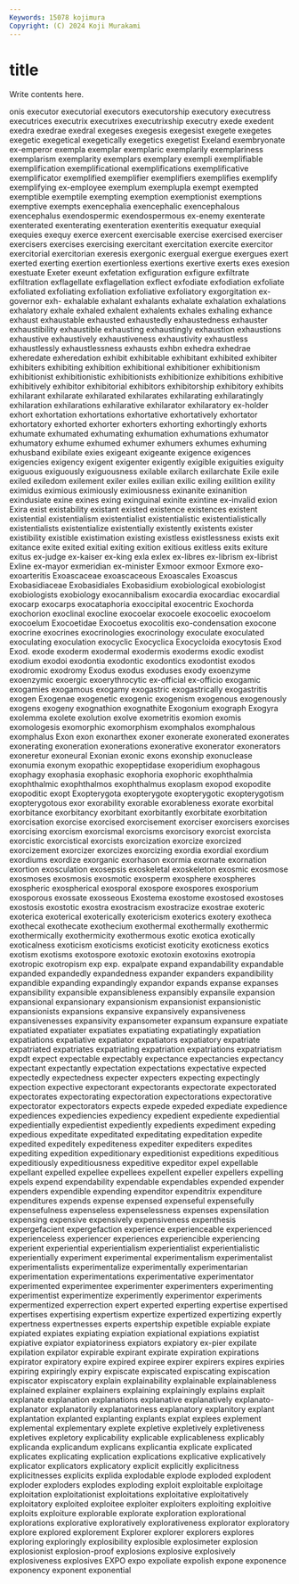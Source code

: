 ```yaml
---
Keywords: 15078 kojimura
Copyright: (C) 2024 Koji Murakami
---
```


# title

Write contents here.



onis executor executorial executors executorship executory executress executrices
executrix executrixes executrixship executry exede exedent exedra exedrae exedral exegeses
exegesis exegesist exegete exegetes exegetic exegetical exegetically exegetics exegetist Exeland
exembryonate ex-emperor exempla exemplar exemplaric exemplarily exemplariness exemplarism exemplarity exemplars
exemplary exempli exemplifiable exemplification exemplificational exemplifications exemplificative exemplificator exemplified exemplifier
exemplifiers exemplifies exemplify exemplifying ex-employee exemplum exemplupla exempt exempted exemptible
exemptile exempting exemption exemptionist exemptions exemptive exempts exencephalia exencephalic exencephalous
exencephalus exendospermic exendospermous ex-enemy exenterate exenterated exenterating exenteration exenteritis exequatur
exequial exequies exequy exerce exercent exercisable exercise exercised exerciser exercisers
exercises exercising exercitant exercitation exercite exercitor exercitorial exercitorian exeresis exergonic
exergual exergue exergues exert exerted exerting exertion exertionless exertions exertive
exerts exes exesion exestuate Exeter exeunt exfetation exfiguration exfigure exfiltrate
exfiltration exflagellate exflagellation exflect exfodiate exfodiation exfoliate exfoliated exfoliating exfoliation
exfoliative exfoliatory exgorgitation ex-governor exh- exhalable exhalant exhalants exhalate exhalation
exhalations exhalatory exhale exhaled exhalent exhalents exhales exhaling exhance exhaust
exhaustable exhausted exhaustedly exhaustedness exhauster exhaustibility exhaustible exhausting exhaustingly exhaustion
exhaustions exhaustive exhaustively exhaustiveness exhaustivity exhaustless exhaustlessly exhaustlessness exhausts exhbn
exhedra exhedrae exheredate exheredation exhibit exhibitable exhibitant exhibited exhibiter exhibiters
exhibiting exhibition exhibitional exhibitioner exhibitionism exhibitionist exhibitionistic exhibitionists exhibitionize exhibitions
exhibitive exhibitively exhibitor exhibitorial exhibitors exhibitorship exhibitory exhibits exhilarant exhilarate
exhilarated exhilarates exhilarating exhilaratingly exhilaration exhilarations exhilarative exhilarator exhilaratory ex-holder
exhort exhortation exhortations exhortative exhortatively exhortator exhortatory exhorted exhorter exhorters
exhorting exhortingly exhorts exhumate exhumated exhumating exhumation exhumations exhumator exhumatory
exhume exhumed exhumer exhumers exhumes exhuming exhusband exibilate exies exigeant
exigeante exigence exigences exigencies exigency exigent exigenter exigently exigible exiguities
exiguity exiguous exiguously exiguousness exilable exilarch exilarchate Exile exile exiled
exiledom exilement exiler exiles exilian exilic exiling exilition exility eximidus
eximious eximiously eximiousness exinanite exinanition exindusiate exine exines exing exinguinal
exinite exintine ex-invalid exion Exira exist existability existant existed existence
existences existent existential existentialism existentialist existentialistic existentialistically existentialists existentialize existentially
existently existents exister existibility existible existimation existing existless existlessness exists
exit exitance exite exited exitial exiting exition exitious exitless exits
exiture exitus ex-judge ex-kaiser ex-king exla exlex ex-libres ex-librism ex-librist
Exline ex-mayor exmeridian ex-minister Exmoor exmoor Exmore exo- exoarteritis Exoascaceae
exoascaceous Exoascales Exoascus Exobasidiaceae Exobasidiales Exobasidium exobiological exobiologist exobiologists exobiology
exocannibalism exocardia exocardiac exocardial exocarp exocarps exocataphoria exoccipital exocentric Exochorda
exochorion exoclinal exocline exocoelar exocoele exocoelic exocoelom exocoelum Exocoetidae Exocoetus
exocolitis exo-condensation exocone exocrine exocrines exocrinologies exocrinology exoculate exoculated exoculating
exoculation exocyclic Exocyclica Exocycloida exocytosis Exod Exod. exode exoderm exodermal
exodermis exoderms exodic exodist exodium exodoi exodontia exodontic exodontics exodontist
exodos exodromic exodromy Exodus exodus exoduses exody exoenzyme exoenzymic exoergic
exoerythrocytic ex-official ex-officio exogamic exogamies exogamous exogamy exogastric exogastrically exogastritis
exogen Exogenae exogenetic exogenic exogenism exogenous exogenously exogens exogeny exognathion
exognathite Exogonium exograph Exogyra exolemma exolete exolution exolve exometritis exomion
exomis exomologesis exomorphic exomorphism exomphalos exomphalous exomphalus Exon exon exonarthex
exoner exonerate exonerated exonerates exonerating exoneration exonerations exonerative exonerator exonerators
exoneretur exoneural Exonian exonic exons exonship exonuclease exonumia exonym exopathic
exopeptidase exoperidium exophagous exophagy exophasia exophasic exophoria exophoric exophthalmia exophthalmic
exophthalmos exophthalmus exoplasm exopod exopodite exopoditic exopt Exopterygota exopterygote exopterygotic
exopterygotism exopterygotous exor exorability exorable exorableness exorate exorbital exorbitance exorbitancy
exorbitant exorbitantly exorbitate exorbitation exorcisation exorcise exorcised exorcisement exorciser exorcisers
exorcises exorcising exorcism exorcismal exorcisms exorcisory exorcist exorcista exorcistic exorcistical
exorcists exorcization exorcize exorcized exorcizement exorcizer exorcizes exorcizing exordia exordial
exordium exordiums exordize exorganic exorhason exormia exornate exornation exortion exosculation
exosepsis exoskeletal exoskeleton exosmic exosmose exosmoses exosmosis exosmotic exosperm exosphere
exospheres exospheric exospherical exosporal exospore exospores exosporium exosporous exossate exosseous
Exostema exostome exostosed exostoses exostosis exostotic exostra exostracism exostracize exostrae
exoteric exoterica exoterical exoterically exotericism exoterics exotery exotheca exothecal exothecate
exothecium exothermal exothermally exothermic exothermically exothermicity exothermous exotic exotica exotically
exoticalness exoticism exoticisms exoticist exoticity exoticness exotics exotism exotisms exotospore
exotoxic exotoxin exotoxins exotropia exotropic exotropism exp exp. expalpate expand
expandability expandable expanded expandedly expandedness expander expanders expandibility expandible expanding
expandingly expandor expands expanse expanses expansibility expansible expansibleness expansibly expansile
expansion expansional expansionary expansionism expansionist expansionistic expansionists expansions expansive expansively
expansiveness expansivenesses expansivity expansometer expansum expansure expatiate expatiated expatiater expatiates
expatiating expatiatingly expatiation expatiations expatiative expatiator expatiators expatiatory expatriate expatriated
expatriates expatriating expatriation expatriations expatriatism expdt expect expectable expectably expectance
expectancies expectancy expectant expectantly expectation expectations expectative expected expectedly expectedness
expecter expecters expecting expectingly expection expective expectorant expectorants expectorate expectorated
expectorates expectorating expectoration expectorations expectorative expectorator expectorators expects expede expeded
expediate expedience expediences expediencies expediency expedient expediente expediential expedientially expedientist
expediently expedients expediment expeding expedious expeditate expeditated expeditating expeditation expedite
expedited expeditely expediteness expediter expediters expedites expediting expedition expeditionary expeditionist
expeditions expeditious expeditiously expeditiousness expeditive expeditor expel expellable expellant expelled
expellee expellees expellent expeller expellers expelling expels expend expendability expendable
expendables expended expender expenders expendible expending expenditor expenditrix expenditure expenditures
expends expense expensed expenseful expensefully expensefulness expenseless expenselessness expenses expensilation
expensing expensive expensively expensiveness expenthesis expergefacient expergefaction experience experienceable experienced
experienceless experiencer experiences experiencible experiencing experient experiential experientialism experientialist experientialistic
experientially experiment experimental experimentalism experimentalist experimentalists experimentalize experimentally experimentarian experimentation
experimentations experimentative experimentator experimented experimentee experimenter experimenters experimenting experimentist experimentize
experimently experimentor experiments expermentized experrection expert experted experting expertise expertised
expertises expertising expertism expertize expertized expertizing expertly expertness expertnesses experts
expertship expetible expiable expiate expiated expiates expiating expiation expiational expiations
expiatist expiative expiator expiatoriness expiators expiatory ex-pier expilate expilation expilator
expirable expirant expirate expiration expirations expirator expiratory expire expired expiree
expirer expirers expires expiries expiring expiringly expiry expiscate expiscated expiscating
expiscation expiscator expiscatory explain explainability explainable explainableness explained explainer explainers
explaining explainingly explains explait explanate explanation explanations explanative explanatively explanato-
explanator explanatorily explanatoriness explanatory explanitory explant explantation explanted explanting explants
explat explees explement explemental explementary explete expletive expletively expletiveness expletives
expletory explicability explicable explicableness explicably explicanda explicandum explicans explicantia explicate
explicated explicates explicating explication explications explicative explicatively explicator explicators explicatory
explicit explicitly explicitness explicitnesses explicits explida explodable explode exploded explodent
exploder exploders explodes exploding exploit exploitable exploitage exploitation exploitationist exploitations
exploitative exploitatively exploitatory exploited exploitee exploiter exploiters exploiting exploitive exploits
exploiture explorable explorate exploration explorational explorations explorative exploratively explorativeness explorator
exploratory explore explored explorement Explorer explorer explorers explores exploring exploringly
explosibility explosible explosimeter explosion explosionist explosion-proof explosions explosive explosively explosiveness
explosives EXPO expo expoliate expolish expone exponence exponency exponent exponential
